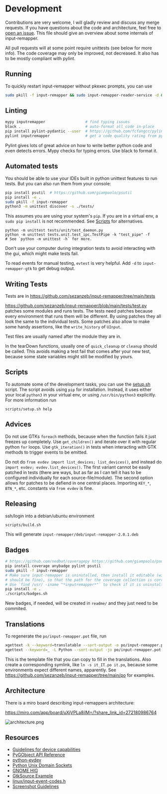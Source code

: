Development
===========

Contributions are very welcome, I will gladly review and discuss any merge requests.
If you have questions about the code and architecture, feel free to
[open an issue](https://github.com/sezanzeb/input-remapper/issues).
This file should give an overview about some internals of input-remapper.

All pull requests will at some point require unittests (see below for more info).
The code coverage may only be improved, not decreased. It also has to be mostly
compliant with pylint.

Running
-------

To quickly restart input-remapper without pkexec prompts, you can use

```bash
sudo pkill -f input-remapper && sudo input-remapper-reader-service -d & sudo input-remapper-service -d & input-remapper-gtk -d
```

Linting
-------

```bash
mypy inputremapper                  # find typing issues
black .                             # auto-format all code in-place
pip install pylint-pydantic --user  # https://github.com/fcfangcc/pylint-pydantic
pylint inputremapper                # get a code quality rating from pylint
```

Pylint gives lots of great advice on how to write better python code and even detects
errors. Mypy checks for typing errors. Use black to format it.

Automated tests
---------------

You should be able to use your IDEs built in python unittest features to run tests.
But you can also run them from your console:

```bash
pip install psutil  # https://github.com/giampaolo/psutil
pip install -e .
sudo pkill -f input-remapper
python3 -m unittest discover -s ./tests/
```

This assumes you are using your system's `pip`. If you are in a virtual env,
a `sudo pip install` is not recommended. See [Scripts](#scripts) for alternatives.

```
python -m unittest tests/unit/test_daemon.py
python -m unittest tests.unit.test_ipc.TestPipe -k "test_pipe" -f
# See `python -m unittest -h` for more.
```

Don't use your computer during integration tests to avoid interacting with the gui,
which might make tests fail.

To read events for manual testing, `evtest` is very helpful.
Add `-d` to `input-remapper-gtk` to get debug output.

Writing Tests
-------------

Tests are in https://github.com/sezanzeb/input-remapper/tree/main/tests

https://github.com/sezanzeb/input-remapper/blob/main/tests/test.py patches some modules
and runs tests. The tests need patches because every environment that runs them will be
different. By using patches they all look the same to the individual tests. Some
patches also allow to make some handy assertions, like the `write_history` of `UInput`.

Test files are usually named after the module they are in.

In the tearDown functions, usually one of `quick_cleanup` or `cleanup` should be called.
This avoids making a test fail that comes after your new test, because some state
variables might still be modified by yours.

Scripts
-------
To automate some of the development tasks, you can use the
[setup.sh](/scripts/setup.sh) script. The script avoids using `pip` for installation.
Instead, it uses either your local `python3` in your virtual env, or using
`/usr/bin/python3` explicitly. For more information run
```
scripts/setup.sh help
```

Advices
-------

Do not use GTKs `foreach` methods, because when the function fails it just freezes up
completely. Use `get_children()` and iterate over it with regular python `for` loops.
Use `gtk_iteration()` in tests when interacting with GTK methods to trigger events to
be emitted.

Do not do `from evdev import list_devices; list_devices()`, and instead do
`import evdev; evdev.list_devices()`. The first variant cannot be easily patched in
tests (there are ways, but as far as I can tell it has to be configured individually
for each source-file/module). The second option allows for patches to be defiend in
one central places. Importing `KEY_*`, `BTN_*`, etc. constants via `from evdev` is
fine.

Releasing
---------

ssh/login into a debian/ubuntu environment

```bash
scripts/build.sh
```

This will generate `input-remapper/deb/input-remapper-2.0.1.deb`

Badges
------

```bash
# https://github.com/nedbat/coveragepy https://github.com/giampaolo/psutil
pip install coverage anybadge pylint psutil
sudo pkill -f input-remapper
# Make sure input-remapper is uninstalled, then install it editable (without sudo
# should be fine), so that the path for the coverage collection is correct.
# Use `find /usr/ -iname "*inputremapper*"` to check if it is uninstalled.
pip install -e .
./scripts/badges.sh
```

New badges, if needed, will be created in `readme/` and they just need to be commited.

Translations
------------

To regenerate the `po/input-remapper.pot` file, run

```bash
xgettext -k --keyword=translatable --sort-output -o po/input-remapper.pot data/input-remapper.glade
xgettext --keyword=_ -L Python --sort-output -jo po/input-remapper.pot inputremapper/configs/mapping.py inputremapper/gui/*.py inputremapper/gui/components/*.py
```

This is the template file that you can copy to fill in the translations. Also create a
corresponding symlink, like `ln -s it_IT.po it.po`, because some environments expect
different names, apparently. See https://github.com/sezanzeb/input-remapper/tree/main/po
for examples.

Architecture
------------

There is a miro board describing input-remappers architecture:

https://miro.com/app/board/uXjVPLa8ilM=/?share_link_id=272180986764

![architecture.png](./architecture.png)

Resources
---------

- [Guidelines for device capabilities](https://www.kernel.org/doc/Documentation/input/event-codes.txt)
- [PyGObject API Reference](https://lazka.github.io/pgi-docs/)
- [python-evdev](https://python-evdev.readthedocs.io/en/stable/)
- [Python Unix Domain Sockets](https://pymotw.com/2/socket/uds.html)
- [GNOME HIG](https://developer.gnome.org/hig/stable/)
- [GtkSource Example](https://github.com/wolfthefallen/py-GtkSourceCompletion-example)
- [linux/input-event-codes.h](https://github.com/torvalds/linux/blob/master/include/uapi/linux/input-event-codes.h)
- [Screenshot Guidelines](https://www.freedesktop.org/software/appstream/docs/chap-Quickstart.html)
